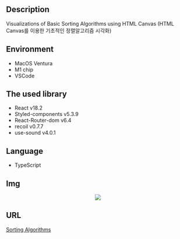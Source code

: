 ## Description
Visualizations of Basic Sorting Algorithms using HTML Canvas
(HTML Canvas를 이용한 기초적인 정렬알고리즘 시각화)


## Environment
 - MacOS Ventura
 - M1 chip
 - VSCode

## The used library
 - React v18.2
 - Styled-components v5.3.9
 - React-Router-dom v6.4
 - recoil v0.7.7
 - use-sound v4.0.1

## Language
 - TypeScript


## Img
<p align="center">
  <img src="https://user-images.githubusercontent.com/75423821/235870199-184a9810-1cf0-4352-afb7-15e057d2941b.png">
</p>

## URL 
[Sorting Algorithms](https://main--sort-algorithms-visualization.netlify.app/)
